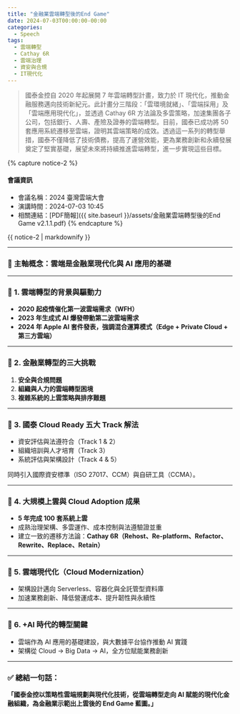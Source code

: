 ```yaml
---
title: "金融業雲端轉型後的End Game"
date: 2024-07-03T00:00:00-00:00
categories:
  - Speech
tags:
  - 雲端轉型
  - Cathay 6R
  - 雲端治理
  - 資安與合規
  - IT現代化
---
```


> 國泰金控自 2020 年起展開 7 年雲端轉型計畫，致力於 IT 現代化，推動金融服務邁向技術新紀元。此計畫分三階段：「雲環境就緒」、「雲端採用」及「雲端應用現代化」，並透過 Cathay 6R 方法論及多雲策略，加速集團各子公司，包括銀行、人壽、產險及證券的雲端轉型。目前，國泰已成功將 50 套應用系統遷移至雲端，證明其雲端策略的成效。透過這一系列的轉型舉措，國泰不僅降低了技術債務，提高了運營效能，更為業務創新和永續發展奠定了堅實基礎，展望未來將持續推進雲端轉型，進一步實現這些目標。

{% capture notice-2 %}
#### 會議資訊

* 會議名稱：2024 臺灣雲端大會
* 演講時間：2024-07-03 10:45
* 相關連結：[PDF簡報]({{ site.baseurl }}/assets/金融業雲端轉型後的End Game v2.1.1.pdf)
  {% endcapture %}

<div class="notice">{{ notice-2 | markdownify }}</div>



------

### 🔹 主軸概念：雲端是金融業現代化與 AI 應用的基礎

------

### 📌 1. 雲端轉型的背景與驅動力

- **2020 起疫情催化第一波雲端需求（WFH）**
- **2023 年生成式 AI 爆發帶動第二波雲端需求**
- **2024 年 Apple AI 套件發表，強調混合運算模式（Edge + Private Cloud + 第三方雲端）**

------

### 📌 2. 金融業轉型的三大挑戰

1. **安全與合規問題**
2. **組織與人力的雲端轉型困境**
3. **複雜系統的上雲策略與排序難題**

------

### 📌 3. 國泰 Cloud Ready 五大 Track 解法

- 資安評估與法遵符合（Track 1 & 2）
- 組織培訓與人才培育（Track 3）
- 系統評估與架構設計（Track 4 & 5）

同時引入國際資安標準（ISO 27017、CCM）與自研工具（CCMA）。

------

### 📌 4. 大規模上雲與 Cloud Adoption 成果

- **5 年完成 100 套系統上雲**
- 成熟治理架構、多雲運作、成本控制與法遵驗證並重
- 建立一致的遷移方法論：**Cathay 6R（Rehost、Re-platform、Refactor、Rewrite、Replace、Retain）**

------

### 📌 5. 雲端現代化（Cloud Modernization）

- 架構設計邁向 Serverless、容器化與全託管型資料庫
- 加速業務創新、降低營運成本、提升韌性與永續性

------

### 📌 6. +AI 時代的轉型關鍵

- 雲端作為 AI 應用的基礎建設，與大數據平台協作推動 AI 實踐
- 架構從 Cloud → Big Data → AI，全方位賦能業務創新

------

### ✅ 總結一句話：

**「國泰金控以策略性雲端規劃與現代化技術，從雲端轉型走向 AI 賦能的現代化金融組織，為金融業示範出上雲後的 End Game 藍圖。」**
